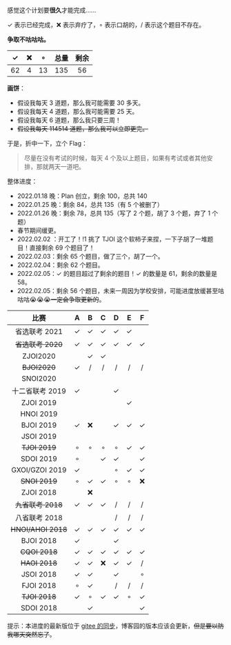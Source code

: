 感觉这个计划要**很久**才能完成……

$\checkmark$ 表示已经完成，❌ 表示弃疗了，$\circ$ 表示口胡的，/ 表示这个题目不存在。

**争取不咕咕咕。**

| $\checkmark$ |  ❌   | $\circ$ | 总量  | 剩余 |
| :----------: | :--: | :-----: | :---: | :--: |
|     $62$     | $4$  |  $13$   | $135$ | $56$ |

**画饼**：

- 假设我每天 $3$ 道题，那么我可能需要 $30$ 多天。
- 假设我每天 $4$ 道题，那么我可能需要 $25$ 天。
- 假设我每天 $6$ 道题，那么我只要三周！
- ~~假设我每天 $114514$ 道题，那么我可以立即更完。~~

于是，折中一下，立个 Flag：

> 尽量在没有考试的时候，每天 $4$ 个及以上题目，如果有考试或者其他安排，那就两天一道吧。

整体进度：

- $\text{2022.01.18}$ 晚：Plan 创立，剩余 $100$，总共 $140$
- $\text{2022.01.25}$ 晚：剩余 $84$，总共 $135$（有 $5$ 个被删了）
- $\text{2022.01.26}$ 晚：剩余 $78$，总共 $135$（写了 $2$ 个题，胡了 $3$ 个题，弃了 $1$ 个题）
- 春节期间缓更。
- $\text{2022.02.02}$ ：开工了！!1 挑了 TJOI 这个软柿子来捏，一下子胡了一堆题目！直接剩余 $69$ 个题目了！
- $\text{2022.02.03}$：剩余 $65$ 个题目，做了三个，胡了一个。
- $\text{2022.02.04}$：剩余 $62$ 个题目。
- $\text{2022.02.05}$：$\checkmark$ 的题目超过了剩余的题目！$\checkmark$ 的数量是 $61$，剩余的数量是 $58$。
- $\text{2022.02.05}$：剩余 $56$ 个题目，未来一周因为学校安排，可能进度放缓甚至咕咕咕😭😭😭~~一定会争取更新的~~。

|        比赛        |      A       |      B       |      C       |      D       |      E       |      F       |
| :----------------: | :----------: | :----------: | :----------: | :----------: | :----------: | :----------: |
|   省选联考 2021    | $\checkmark$ | $\checkmark$ | $\checkmark$ | $\checkmark$ | $\checkmark$ |              |
| ~~省选联考 2020~~  | $\checkmark$ | $\checkmark$ | $\checkmark$ | $\checkmark$ | $\checkmark$ | $\checkmark$ |
|      ZJOI2020      |              | $\checkmark$ | $\checkmark$ |              |              |              |
|    ~~BJOI2020~~    | $\checkmark$ |      /       |      /       |      /       |      /       |      /       |
|      SNOI2020      |              |              |              |              |              |              |
|  十二省联考 2019   | $\checkmark$ |              |              | $\checkmark$ |              |              |
|     ZJOI 2019      |              |              |              |              | $\checkmark$ |              |
|     HNOI 2019      |              |              |              |              |              |              |
|     BJOI 2019      | $\checkmark$ |      ❌       |              | $\checkmark$ | $\checkmark$ | $\checkmark$ |
|     JSOI 2019      |              |              |              |              |              |              |
|   ~~TJOI 2019~~    |   $\circ$    |   $\circ$    |   $\circ$    |   $\circ$    | $\checkmark$ | $\checkmark$ |
|     SDOI 2019      |   $\circ$    |              | $\checkmark$ | $\checkmark$ |              | $\checkmark$ |
|   GXOI/GZOI 2019   | $\checkmark$ |              |              |   $\circ$    | $\checkmark$ | $\checkmark$ |
|   ~~SNOI 2019~~    |   $\circ$    | $\checkmark$ | $\checkmark$ |   $\circ$    |   $\circ$    |      ❌       |
|     ZJOI 2018      |              |      ❌       |              |              |              |              |
| ~~九省联考 2018~~  | $\checkmark$ | $\checkmark$ | $\checkmark$ |      /       |      /       |      /       |
|   八省联考 2018    |              |              |              |      /       |      /       |      /       |
| ~~HNOI/AHOI 2018~~ | $\checkmark$ | $\checkmark$ | $\checkmark$ | $\checkmark$ | $\checkmark$ | $\checkmark$ |
|     BJOI 2018      | $\checkmark$ |              |              | $\checkmark$ |              |              |
|   ~~CQOI 2018~~    | $\checkmark$ | $\checkmark$ | $\checkmark$ | $\checkmark$ | $\checkmark$ | $\checkmark$ |
|   ~~HAOI 2018~~    | $\checkmark$ | $\checkmark$ |      ❌       | $\checkmark$ | $\checkmark$ |      /       |
|     JSOI 2018      | $\checkmark$ | $\checkmark$ |              | $\checkmark$ |              |   $\circ$    |
|     FJOI 2018      |   $\circ$    | $\checkmark$ |              |      /       |      /       |      /       |
|   ~~TJOI 2018~~    | $\checkmark$ |   $\circ$    | $\checkmark$ | $\checkmark$ |   $\circ$    | $\checkmark$ |
|     SDOI 2018      |              | $\checkmark$ |              |              |              | $\checkmark$ |

提示：本进度的最新版位于 [gitee 的同步](https://gitee.com/yinjinrun/code-public-2/blob/master/Plan.md)，博客园的版本应该会更新，~~但是要以防我哪天突然忘了~~。